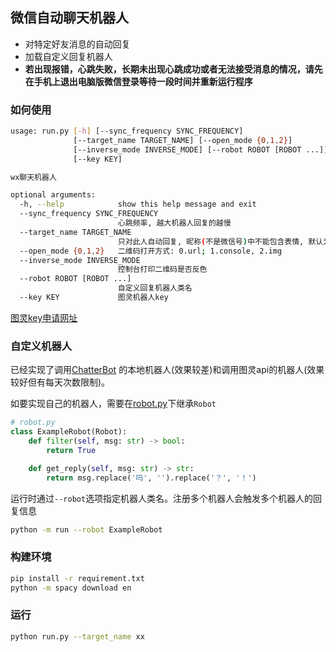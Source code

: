 ## 微信自动聊天机器人

- 对特定好友消息的自动回复
- 加载自定义回复机器人
- **若出现报错，心跳失败，长期未出现心跳成功或者无法接受消息的情况，请先在手机上退出电脑版微信登录等待一段时间并重新运行程序**

### 如何使用
```bash
usage: run.py [-h] [--sync_frequency SYNC_FREQUENCY]
              [--target_name TARGET_NAME] [--open_mode {0,1,2}]
              [--inverse_mode INVERSE_MODE] [--robot ROBOT [ROBOT ...]]
              [--key KEY]

wx聊天机器人

optional arguments:
  -h, --help            show this help message and exit
  --sync_frequency SYNC_FREQUENCY
                        心跳频率, 越大机器人回复的越慢
  --target_name TARGET_NAME
                        只对此人自动回复, 昵称(不是微信号)中不能包含表情, 默认为对所有人自动回复
  --open_mode {0,1,2}   二维码打开方式: 0.url; 1.console, 2.img
  --inverse_mode INVERSE_MODE
                        控制台打印二维码是否反色
  --robot ROBOT [ROBOT ...]
                        自定义回复机器人类名
  --key KEY             图灵机器人key

```
[图灵key申请网址](http://www.tuling123.com/)

### 自定义机器人
已经实现了调用[ChatterBot](https://github.com/gunthercox/ChatterBot) 的本地机器人(效果较差)和调用图灵api的机器人(效果较好但有每天次数限制)。

如要实现自己的机器人，需要在[robot.py](robot.py)下继承`Robot`
```python
# robot.py
class ExampleRobot(Robot):
    def filter(self, msg: str) -> bool:
        return True

    def get_reply(self, msg: str) -> str:
        return msg.replace('吗', '').replace('？', '！')
```
运行时通过`--robot`选项指定机器人类名。注册多个机器人会触发多个机器人的回复信息
```bash
python -m run --robot ExampleRobot
```

### 构建环境
```bash
pip install -r requirement.txt
python -m spacy download en
```

### 运行
```bash
python run.py --target_name xx
```
